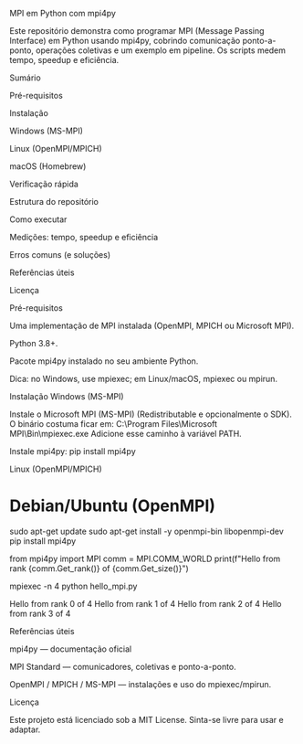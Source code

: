 <t1>MPI em Python com mpi4py<t1>

Este repositório demonstra como programar MPI (Message Passing Interface) em Python usando mpi4py, cobrindo comunicação ponto-a-ponto, operações coletivas e um exemplo em pipeline. Os scripts medem tempo, speedup e eficiência.

Sumário

Pré-requisitos

Instalação

Windows (MS-MPI)

Linux (OpenMPI/MPICH)

macOS (Homebrew)

Verificação rápida

Estrutura do repositório

Como executar

Medições: tempo, speedup e eficiência

Erros comuns (e soluções)

Referências úteis

Licença

Pré-requisitos

Uma implementação de MPI instalada (OpenMPI, MPICH ou Microsoft MPI).

Python 3.8+.

Pacote mpi4py instalado no seu ambiente Python.

Dica: no Windows, use mpiexec; em Linux/macOS, mpiexec ou mpirun.

Instalação
Windows (MS-MPI)

Instale o Microsoft MPI (MS-MPI) (Redistributable e opcionalmente o SDK).
O binário costuma ficar em:
C:\Program Files\Microsoft MPI\Bin\mpiexec.exe
Adicione esse caminho à variável PATH.

Instale mpi4py:
pip install mpi4py


Linux (OpenMPI/MPICH)
# Debian/Ubuntu (OpenMPI)
sudo apt-get update
sudo apt-get install -y openmpi-bin libopenmpi-dev
pip install mpi4py

from mpi4py import MPI
comm = MPI.COMM_WORLD
print(f"Hello from rank {comm.Get_rank()} of {comm.Get_size()}")

mpiexec -n 4 python hello_mpi.py

Hello from rank 0 of 4
Hello from rank 1 of 4
Hello from rank 2 of 4
Hello from rank 3 of 4


Referências úteis

mpi4py — documentação oficial

MPI Standard — comunicadores, coletivas e ponto-a-ponto.

OpenMPI / MPICH / MS-MPI — instalações e uso do mpiexec/mpirun.

Licença

Este projeto está licenciado sob a MIT License. Sinta-se livre para usar e adaptar.
